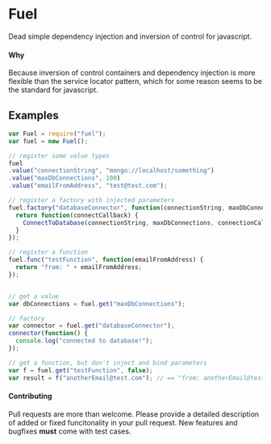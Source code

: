 Fuel
====

Dead simple dependency injection and inversion of control for javascript.


#### Why
Because inversion of control containers and dependency injection is more flexible than the service locator pattern, which for some reason seems to be the standard for javascript.



## Examples



```javascript
var Fuel = require("fuel");
var fuel = new Fuel();

// register some value types
fuel
.value("connectionString", "mongo://localhost/something")
.value("maxDbConnections", 100)
.value("emailFromAddress", "test@test.com");

// register a factory with injected parameters
fuel.factory("databaseConnector", function(connectionString, maxDbConnections) {
  return function(connectCallback) {
    ConnectToDatabase(connectionString, maxDbConnections, connectionCallback);
  }
});

// register a function
fuel.func("testFunction", function(emailFromAddress) {
  return "from: " + emailFromAddress;
});


// get a value
var dbConnections = fuel.get("maxDbConnections");

// factory
var connector = fuel.get("databaseConnector");
connector(function() {
  console.log("connected to database!");
});

// get a function, but don't inject and bind parameters
var f = fuel.get("testFunction", false);
var result = f("anotherEmail@test.com"); // == "from: anotherEmail@test.com"

```


#### Contributing
Pull requests are more than welcome. Please provide a detailed description of added or fixed funcitonality in your pull request. New features and bugfixes **must** come with test cases.
